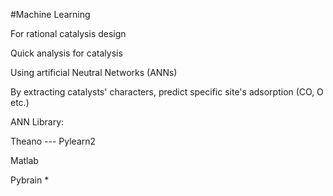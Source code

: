 #Machine Learning


For rational catalysis design


Quick analysis for catalysis


Using artificial Neutral Networks (ANNs)


By extracting catalysts' characters, predict specific site's adsorption (CO, O etc.)


ANN Library:


Theano       ---  Pylearn2


Matlab


Pybrain  *
